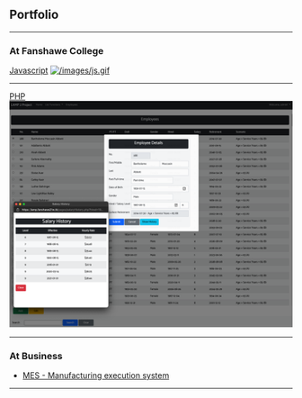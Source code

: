 ## Portfolio

---

### At Fanshawe College 

[Javascript](/javascript)
[![/images/js.gif](/images/js.gif)](/javascript)

---
[PHP](/php)
[![/Portfolio/lampproject/ss.png](/Portfolio/lampproject/ss.png)](/php)

---

### At Business

- [MES - Manufacturing execution system ](/acs)


---